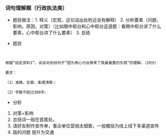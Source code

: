 ### 词句理解题（行政执法类）

- 题目做法：1. 释义（宏观，这句话出处附近会有解释） 2. 分析要素（问题，影响，原因，对策）（比如眼中柜台和心中柜台这道题：看眼中柜台讲了什么要素，心中柜台讲了什么要素） 3. 总结


- 题目

```


根据“给定资料1”，谈谈对划线句子“因为用心付出换来了我最看重的东西”的理解。（20分）

要求：

（1）准确，全面，条理清晰；

（2）字数不超过300字。

```
- 分析

1. 对策+影响
2. 总括词一般在首尾处。
3. 请好友制作宣传单，事企单位营销太细致，一般概括为线上线下多渠道宣传
4. 路的问题 提升为交通


